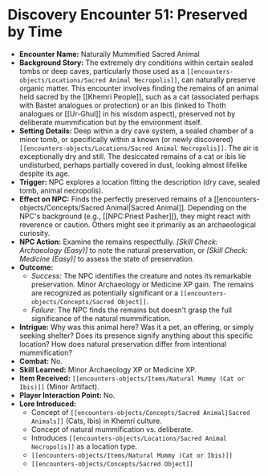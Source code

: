 # Discovery Encounter 51: Preserved by Time

*   **Encounter Name:** Naturally Mummified Sacred Animal
*   **Background Story:** The extremely dry conditions within certain sealed tombs or deep caves, particularly those used as a `[[encounters-objects/Locations/Sacred Animal Necropolis]]`, can naturally preserve organic matter. This encounter involves finding the remains of an animal held sacred by the [[Khemri People]], such as a cat (associated perhaps with Bastet analogues or protection) or an Ibis (linked to Thoth analogues or [[Ur-Ghul]] in his wisdom aspect), preserved not by deliberate mummification but by the environment itself.
*   **Setting Details:** Deep within a dry cave system, a sealed chamber of a minor tomb, or specifically within a known (or newly discovered) `[[encounters-objects/Locations/Sacred Animal Necropolis]]`. The air is exceptionally dry and still. The desiccated remains of a cat or ibis lie undisturbed, perhaps partially covered in dust, looking almost lifelike despite its age.
*   **Trigger:** NPC explores a location fitting the description (dry cave, sealed tomb, animal necropolis).
*   **Effect on NPC:** Finds the perfectly preserved remains of a [[encounters-objects/Concepts/Sacred Animal|Sacred Animal]]. Depending on the NPC's background (e.g., [[NPC:Priest Pasher]]), they might react with reverence or caution. Others might see it primarily as an archaeological curiosity.
*   **NPC Action:** Examine the remains respectfully. *[Skill Check: Archaeology (Easy)]* to note the natural preservation, or *[Skill Check: Medicine (Easy)]* to assess the state of preservation.
*   **Outcome:**
    *   *Success:* The NPC identifies the creature and notes its remarkable preservation. Minor Archaeology or Medicine XP gain. The remains are recognized as potentially significant or a `[[encounters-objects/Concepts/Sacred Object]]`.
    *   *Failure:* The NPC finds the remains but doesn't grasp the full significance of the natural mummification.
*   **Intrigue:** Why was this animal here? Was it a pet, an offering, or simply seeking shelter? Does its presence signify anything about this specific location? How does natural preservation differ from intentional mummification?
*   **Combat:** No.
*   **Skill Learned:** Minor Archaeology XP or Medicine XP.
*   **Item Received:** `[[encounters-objects/Items/Natural Mummy (Cat or Ibis)]]` (Minor Artifact).
*   **Player Interaction Point:** No.
*   **Lore Introduced:**
    *   Concept of `[[encounters-objects/Concepts/Sacred Animal|Sacred Animals]]` (Cats, Ibis) in Khemri culture.
    *   Concept of natural mummification vs. deliberate.
    *   Introduces `[[encounters-objects/Locations/Sacred Animal Necropolis]]` as a location type.
    *   `[[encounters-objects/Items/Natural Mummy (Cat or Ibis)]]`
    *   `[[encounters-objects/Concepts/Sacred Object]]` 